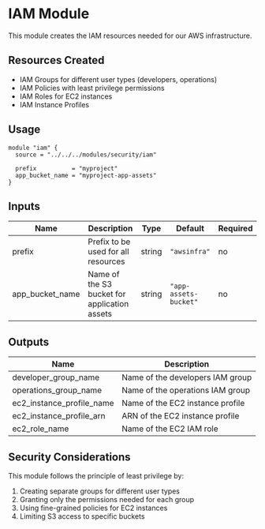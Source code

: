 # IAM Module

This module creates the IAM resources needed for our AWS infrastructure.

## Resources Created

- IAM Groups for different user types (developers, operations)
- IAM Policies with least privilege permissions
- IAM Roles for EC2 instances
- IAM Instance Profiles

## Usage

```hcl
module "iam" {
  source = "../../../modules/security/iam"
  
  prefix          = "myproject"
  app_bucket_name = "myproject-app-assets"
}
```

## Inputs

| Name | Description | Type | Default | Required |
|------|-------------|------|---------|----------|
| prefix | Prefix to be used for all resources | string | `"awsinfra"` | no |
| app_bucket_name | Name of the S3 bucket for application assets | string | `"app-assets-bucket"` | no |

## Outputs

| Name | Description |
|------|-------------|
| developer_group_name | Name of the developers IAM group |
| operations_group_name | Name of the operations IAM group |
| ec2_instance_profile_name | Name of the EC2 instance profile |
| ec2_instance_profile_arn | ARN of the EC2 instance profile |
| ec2_role_name | Name of the EC2 IAM role |

## Security Considerations

This module follows the principle of least privilege by:

1. Creating separate groups for different user types
2. Granting only the permissions needed for each group
3. Using fine-grained policies for EC2 instances
4. Limiting S3 access to specific buckets